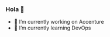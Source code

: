 ### Hola 👋
- 🔭 I’m currently working on Accenture
- 🌱 I’m currently learning DevOps

<!--
**AntonioSesePerez/AntonioSesePerez** is a ✨ _special_ ✨ repository because its `README.md` (this file) appears on your GitHub profile.

Here are some ideas to get you started:


- 👯 I’m looking to collaborate on ...
- 🤔 I’m looking for help with ...
- 💬 Ask me about ...
- 📫 How to reach me: ...
- 😄 Pronouns: ...
- ⚡ Fun fact: ...
-->
